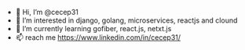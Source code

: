 - 👋 Hi, I’m @cecep31
- 👀 I’m interested in django, golang, microservices, reactjs and clound
- 🌱 I’m currently learning gofiber, react.js, netxt.js
- 📫 reach me https://www.linkedin.com/in/cecep31/
<!-- - 💞️ I’m looking to collaborate on ... -->


<!---
cecep31/cecep31 is a ✨ special ✨ repository because its `README.md` (this file) appears on your GitHub profile.
You can click the Preview link to take a look at your changes.
--->
